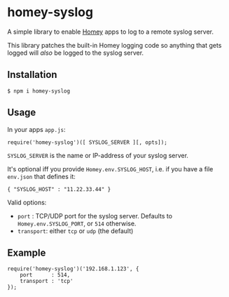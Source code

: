 # homey-syslog

A simple library to enable [Homey](https://www.athom.com/) apps to log to a remote syslog server.

This library patches the built-in Homey logging code so anything that gets logged will _also_ be logged to the syslog server.

## Installation

```
$ npm i homey-syslog
```

## Usage

In your apps `app.js`:
```
require('homey-syslog')([ SYSLOG_SERVER ][, opts]);
```

`SYSLOG_SERVER` is the name or IP-address of your syslog server.

It's optional iff you provide `Homey.env.SYSLOG_HOST`, i.e. if you have a file `env.json` that defines it:

```
{ "SYSLOG_HOST" : "11.22.33.44" }
```

Valid options:
* `port` : TCP/UDP port for the syslog server. Defaults to `Homey.env.SYSLOG_PORT`, or `514` otherwise.
* `transport`: either `tcp` or `udp` (the default)

## Example

```
require('homey-syslog')('192.168.1.123', {
    port      : 514,
    transport : 'tcp'
});
```
